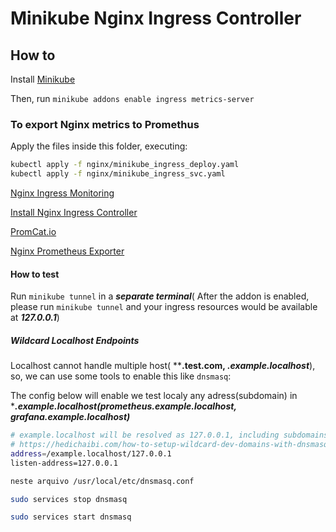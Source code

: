 # Minikube Nginx Ingress Controller

## How to

Install [Minikube](https://minikube.sigs.k8s.io/docs/start/)

Then, run `minikube addons enable ingress metrics-server`

### To export Nginx metrics to Promethus

Apply the files inside this folder, executing:

```sh
kubectl apply -f nginx/minikube_ingress_deploy.yaml
kubectl apply -f nginx/minikube_ingress_svc.yaml
```

[Nginx Ingress Monitoring](https://kubernetes.github.io/ingress-nginx/user-guide/monitoring/)

[Install Nginx Ingress Controller](https://kubernetes.github.io/ingress-nginx/deploy/)

[PromCat.io](https://promcat.io/apps/nginx)

[Nginx Prometheus Exporter](https://github.com/nginxinc/nginx-prometheus-exporter)

#### How to test

Run `minikube tunnel` in a ***separate terminal***( After the addon is enabled, please run `minikube tunnel` and your ingress resources would be available at ***127.0.0.1***)

##### Wildcard Localhost Endpoints

Localhost cannot handle multiple host( ****.test.com, *.example.localhost***), so, we can use some tools to enable this like `dnsmasq`:

The config below will enable we test localy any adress(subdomain) in ****.example.localhost(prometheus.example.localhost, grafana.example.localhost)***

```sh
# example.localhost will be resolved as 127.0.0.1, including subdomains
# https://hedichaibi.com/how-to-setup-wildcard-dev-domains-with-dnsmasq-on-a-mac/
address=/example.localhost/127.0.0.1
listen-address=127.0.0.1

neste arquivo /usr/local/etc/dnsmasq.conf

sudo services stop dnsmasq

sudo services start dnsmasq
```
